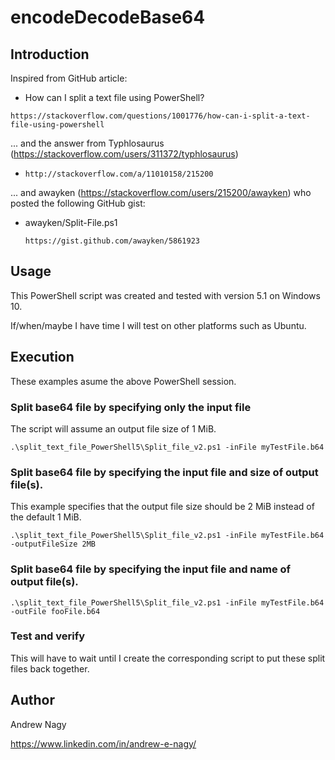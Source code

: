 # encodeDecodeBase64

## Introduction


Inspired from GitHub article:

* How can I split a text file using PowerShell?

 `https://stackoverflow.com/questions/1001776/how-can-i-split-a-text-file-using-powershell`


... and the answer from Typhlosaurus (https://stackoverflow.com/users/311372/typhlosaurus)

* `http://stackoverflow.com/a/11010158/215200`


... and awayken (https://stackoverflow.com/users/215200/awayken) who posted the following GitHub gist:

* awayken/Split-File.ps1

  `https://gist.github.com/awayken/5861923`


## Usage

This PowerShell script was created and tested with version 5.1 on Windows 10.

If/when/maybe I have time I will test on other platforms such as Ubuntu.

## Execution

These examples asume the above PowerShell session.

### Split base64 file by specifying only the input file

The script will assume an output file size of 1 MiB.

`.\split_text_file_PowerShell5\Split_file_v2.ps1 -inFile myTestFile.b64`

### Split base64 file by specifying the input file and size of output file(s).

This example specifies that the output file size should be 2 MiB instead of the default 1 MiB.

`.\split_text_file_PowerShell5\Split_file_v2.ps1 -inFile myTestFile.b64 -outputFileSize 2MB`

### Split base64 file by specifying the input file and name of output file(s).

`.\split_text_file_PowerShell5\Split_file_v2.ps1 -inFile myTestFile.b64 -outFile fooFile.b64`

### Test and verify

This will have to wait until I create the corresponding script to put these split files back together.

## Author

Andrew Nagy

https://www.linkedin.com/in/andrew-e-nagy/
